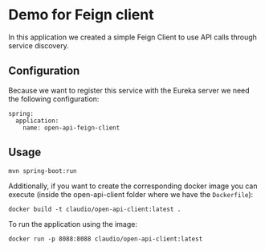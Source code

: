 # Demo for Feign client

In this application we created a simple Feign Client to use API calls through service discovery.

## Configuration
Because we want to register this service with the Eureka server we need the following configuration:

```
spring:
  application:
    name: open-api-feign-client
```

## Usage

```
mvn spring-boot:run
```

Additionally, if you want to create the corresponding docker image you can execute (inside the open-api-client folder where we have the
```Dockerfile```):

```
docker build -t claudio/open-api-client:latest .
```

To run the application using the image:

```
docker run -p 8088:8088 claudio/open-api-client:latest